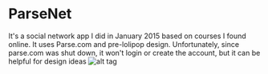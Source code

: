 # ParseNet
It's a social network app I did in January 2015 based on courses I found online. It uses Parse.com and pre-lolipop design. Unfortunately, since parse.com was shut down, it won't login or create the account, but it can be helpful for design ideas
![alt tag](https://drive.google.com/file/d/0B6mN8KKAVmn2eUFUVlh3dHE0SFk/view?usp=sharing)
